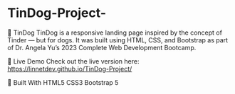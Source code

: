 # TinDog-Project-

🐶 TinDog
TinDog is a responsive landing page inspired by the concept of Tinder — but for dogs. It was built using HTML, CSS, and Bootstrap as part of Dr. Angela Yu’s 2023 Complete Web Development Bootcamp.

🔗 Live Demo
Check out the live version here: https://linnetdev.github.io/TinDog-Project/

🔧 Built With 
HTML5
CSS3
Bootstrap 5
